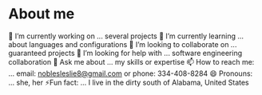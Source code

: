 # About me
🔭 I’m currently working on ... several projects
🌱 I’m currently learning ... about languages and configurations
👯 I’m looking to collaborate on ... guaranteed projects
🤔 I’m looking for help with ... software engineering collaboration 
💬 Ask me about ... my skills or expertise
📫 How to reach me: ... email: noblesleslie8@gmail.com or phone: 334-408-8284
😄 Pronouns: ... she, her
⚡Fun fact: ... I live in the dirty south of Alabama, United States      

